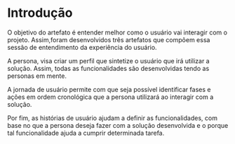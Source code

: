 # Introdução 

O objetivo do artefato é entender melhor como o usuário vai interagir com o projeto. 
Assim,foram desenvolvidos três artefatos que compõem essa sessão de entendimento da experiência do usuário. 

A persona, visa criar um perfil que sintetize o usuário que irá utilizar a solução. Assim, todas as funcionalidades são desenvolvidas tendo as personas em mente. 

A jornada de usuário permite com que seja possível identificar fases e ações em ordem cronológica que a persona utilizará ao interagir com a solução. 

Por fim, as histórias de usuário ajudam a definir as funcionalidades, com base no que a persona deseja fazer com a solução desenvolvida e o porque tal funcionalidade ajuda a cumprir determinada tarefa. 